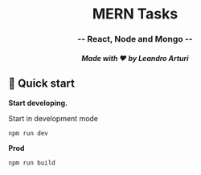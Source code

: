 <h1 align="center">
  MERN Tasks
</h1>

<h3 align="center">
  -- React, Node and Mongo --
</h3>

<h5 align="center">
  Made with ❤️ by Leandro Arturi
</h5>

## 🚀 Quick start

**Start developing.**

Start in development mode

```shell
npm run dev 
```

**Prod**

```shell
npm run build 
```



